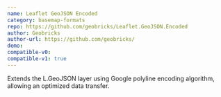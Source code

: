```yaml
---
name: Leaflet GeoJSON Encoded
category: basemap-formats
repo: https://github.com/geobricks/Leaflet.GeoJSON.Encoded
author: Geobricks
author-url: https://github.com/geobricks/
demo: 
compatible-v0:
compatible-v1: true
---
```


Extends the L.GeoJSON layer using Google polyline encoding algorithm, allowing an optimized data transfer.

